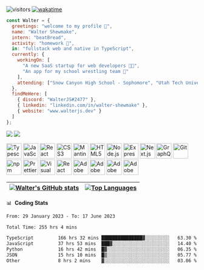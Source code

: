 ![visitors](https://visitor-badge.glitch.me/badge?page_id=waltershewmake)
[![wakatime](https://wakatime.com/badge/user/633611a5-2410-4a66-96ad-ce6a6df384d0.svg)](https://wakatime.com/@633611a5-2410-4a66-96ad-ce6a6df384d0)
```js
const Walter = {
  greetings: "welcome to my profile 👋",
  name: "Walter Shewmake",
  intern: "beatBread",
  activity: "homework 🥲",
  in: "fullstack web and native in TypeScript",
  currently: {
    workingOn: [
      "A new SaaS startup for web developers 👨‍💻",
      "An app for my school wrestling team 💪"
    ],
    attending: ["Snow Canyon High School - Sophomore", "Utah Tech University - Concurrent Enrollment"]
  },
  findMeHere: [
    { discord: "WalterJS#2477" },
    { linkedin: "linkedin.com/in/walter-shewmake" },
    { website: "www.walterjs.dev" }
  ]
};
```

<a href="https://linkedin.com/in/walter-shewmake"><img src="https://img.shields.io/badge/LinkedIn-walter--shewmake-blue"/></a>
<a href="https://www.walterjs.dev/"><img src="https://img.shields.io/badge/Website-www.walterjs.dev-red"/></a>

<a href="https://www.typescriptlang.org/" title="Typescript"><img src="https://github.com/get-icon/geticon/raw/master/icons/typescript-icon.svg" alt="Typescript" width="40px" height="40px"></a>
<a href="https://developer.mozilla.org/en-US/docs/Web/JavaScript" title="JavaScript"><img src="https://github.com/get-icon/geticon/raw/master/icons/javascript.svg" alt="JavaScript" width="40px" height="40px"></a>
<a href="https://reactjs.org/" title="React"><img src="https://github.com/get-icon/geticon/raw/master/icons/react.svg" alt="React" width="40px" height="40px"></a>
<a href="https://www.w3.org/TR/CSS/" title="CSS3"><img src="https://github.com/get-icon/geticon/raw/master/icons/css-3.svg" alt="CSS3" width="40px" height="40px"></a>
<a href="https://mantine.dev/" title="Mantine"><img src="https://seeklogo.com/images/M/mantine-logo-235E19C978-seeklogo.com.png" alt="Mantine" width="40px" height="40px"></a>
<a href="https://www.w3.org/TR/html5/" title="HTML5"><img src="https://github.com/get-icon/geticon/raw/master/icons/html-5.svg" alt="HTML5" width="40px" height="40px"></a>
<a href="https://nodejs.org/" title="Node.js"><img src="https://github.com/get-icon/geticon/raw/master/icons/nodejs-icon.svg" alt="Node.js" width="40px" height="40px"></a>
<a href="https://expressjs.com/" title="Express"><img src="https://github.com/get-icon/geticon/raw/master/icons/express.svg" alt="Express" width="40px" height="40px"></a>
<a href="https://nextjs.org/" title="Next.js"><img src="https://github.com/get-icon/geticon/raw/master/icons/nextjs-icon.svg" alt="Next.js" width="40px" height="40px"></a>
<a href="https://graphql.org/" title="GraphQL"><img src="https://github.com/get-icon/geticon/raw/master/icons/graphql.svg" alt="GraphQL" width="40px" height="40px"></a>
<a href="https://git-scm.com/" title="Git"><img src="https://github.com/get-icon/geticon/raw/master/icons/git-icon.svg" alt="Git" width="40px" height="40px"></a>
<a href="https://www.npmjs.com/" title="npm"><img src="https://github.com/get-icon/geticon/raw/master/icons/npm.svg" alt="npm" width="40px" height="40px"></a>
<a href="https://prettier.io/" title="Prettier"><img src="https://github.com/get-icon/geticon/raw/master/icons/prettier.svg" alt="Prettier" width="40px" height="40px"></a>
<a href="https://code.visualstudio.com/" title="Visual Studio Code"><img src="https://github.com/get-icon/geticon/raw/master/icons/visual-studio-code.svg" alt="Visual Studio Code" width="40px" height="40px"></a>
<a href="https://reactnative.dev/" title="React Native"><img src="https://github.com/get-icon/geticon/raw/master/icons/react.svg" alt="React Native" width="40px" height="40px"></a>
<a href="https://www.adobe.com/products/photoshop.html" title="Adobe Photoshop"><img src="https://github.com/get-icon/geticon/raw/master/icons/adobe-photoshop.svg" alt="Adobe Photoshop" width="40px" height="40px"></a>
<a href="https://www.adobe.com/products/premiere.html" title="Adobe Premiere Pro"><img src="https://github.com/get-icon/geticon/raw/master/icons/adobe-premiere_pro.svg" alt="Adobe Premiere Pro" width="40px" height="40px"></a>
<a href="https://www.adobe.com/products/aftereffects.html" title="Adobe After Effects"><img src="https://github.com/get-icon/geticon/raw/master/icons/adobe-after_effects.svg" alt="Adobe After Effects" width="40px" height="40px"></a>
<a href="https://www.adobe.com/products/illustrator.html" title="Adobe Illustrator"><img src="https://github.com/get-icon/geticon/raw/master/icons/adobe-illustrator.svg" alt="Adobe Illustrator" width="40px" height="40px"></a>

| <a href="https://github.com/waltershewmake"><img align="center" src="https://github-readme-stats.vercel.app/api?username=waltershewmake&count_private=true&hide=contribs,prs,issues&show_icons=true&theme=tokyonight" alt="Walter's GitHub stats" /></a> | <a href="https://github.com/waltershewmake"><img align="center" src="https://github-readme-stats.vercel.app/api/top-langs/?username=waltershewmake&theme=tokyonight&layout=compact" alt="Top Languages"/></a> |
| ------------- | ------------- |

📊 &nbsp;**Coding Stats**

<!--![Wwakatime stats](https://github-readme-stats.vercel.app/api/wakatime?username=waltershewmake&hide_title=true&hide_border=true&langs_count=5&bg_color=00000000&text_color=777)-->


<!--START_SECTION:waka-->

```txt
From: 29 January 2023 - To: 17 June 2023

Total Time: 255 hrs 4 mins

TypeScript         166 hrs 32 mins ███████████████▓░░░░░░░░░   63.30 %
JavaScript         37 hrs 53 mins  ███▓░░░░░░░░░░░░░░░░░░░░░   14.40 %
Python             16 hrs 42 mins  █▓░░░░░░░░░░░░░░░░░░░░░░░   06.35 %
JSON               15 hrs 10 mins  █▒░░░░░░░░░░░░░░░░░░░░░░░   05.77 %
Other              8 hrs 2 mins    ▓░░░░░░░░░░░░░░░░░░░░░░░░   03.06 %
```

<!--END_SECTION:waka-->

